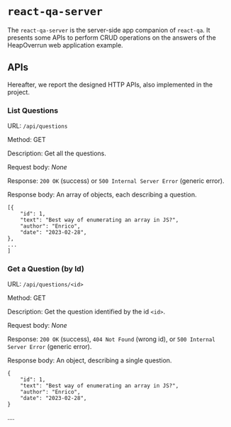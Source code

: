 # `react-qa-server`

The `react-qa-server` is the server-side app companion of ```react-qa```. It presents some APIs to perform CRUD operations on the answers of the HeapOverrun web application example.

## APIs
Hereafter, we report the designed HTTP APIs, also implemented in the project.

### __List Questions__

URL: `/api/questions`

Method: GET

Description: Get all the questions.

Request body: _None_

Response: `200 OK` (success) or `500 Internal Server Error` (generic error).

Response body: An array of objects, each describing a question.
```
[{
    "id": 1,
    "text": "Best way of enumerating an array in JS?",
    "author": "Enrico",
    "date": "2023-02-28",
},
...
]
```

### __Get a Question (by Id)__

URL: `/api/questions/<id>`

Method: GET

Description: Get the question identified by the id `<id>`.

Request body: _None_

Response: `200 OK` (success), `404 Not Found` (wrong id), or `500 Internal Server Error` (generic error).

Response body: An object, describing a single question.
```
{
    "id": 1,
    "text": "Best way of enumerating an array in JS?",
    "author": "Enrico",
    "date": "2023-02-28",
}
```


....
